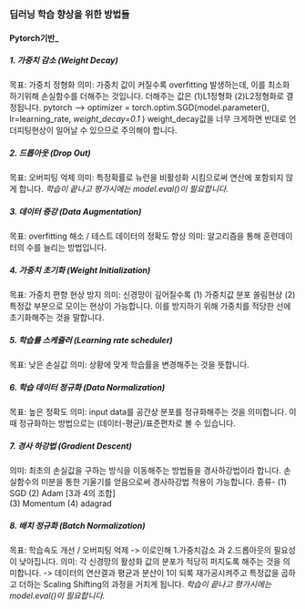 ### 딥러닝 학습 향상을 위한 방법들
#### Pytorch기반_
##### 1. 가중치 감소 (Weight Decay)
목표: 가중치 정형화
의미: 가중치 값이 커질수록 overfitting 발생하는데, 이를 최소화하기위해 손실함수를 더해주는 것입니다. 
더해주는 값은 (1)L1정형화 (2)L2정형화로 결정됩니다.
pytorch --> optimizer = torch.optim.SGD(model.parameter(), lr=learning_rate, *weight_decay=0.1* )
weight_decay값을 너무 크게하면 반대로 언더피팅현상이 일어날 수 있으므로 주의해야 합니다.

##### 2. 드롭아웃 (Drop Out) 
목표: 오버피팅 억제
의미: 특정확률로 뉴런을 비활성화 시킴으로써 연산에 포함되지 않게 합니다. 
*학습이 끝나고 평가시에는 model.eval()이 필요합니다.*

##### 3. 데이터 증강 (Data Augmentation) 
목표: overfitting 해소 / 테스트 데이터의 정확도 향상
의미: 알고리즘을 통해 훈련데이터의 수를 늘리는 방법입니다. 

##### 4. 가중치 초기화 (Weight Initialization)
목표: 가중치 편향 현상 방지
의미: 신경망이 깊어질수록 (1) 가중치값 분포 쏠림현상 (2) 특정값 부분으로 모이는 현상이 가능합니다. 이를 방지하기 위해 가중치를 적당한 선에 초기화해주는 것을 말합니다.

##### 5. 학습률 스케쥴러 (Learning rate scheduler)
목표: 낮은 손실값
의미: 상황에 맞게 학습률을 변경해주는 것을 뜻합니다.

##### 6. 학습 데이터 정규화 (Data Normalization)
목표: 높은 정확도
의미: input data를 공간상 분포를 정규화해주는 것을 의미합니다. 이 때 정규화하는 방법으로는 (데이터-평균)/표준편차로 볼 수 있습니다.

##### 7. 경사 하강법 (Gradient Descent)
의미: 최초의 손실값을 구하는 방식을 이동해주는 방법들을 경사하강법이라 합니다. 손실함수의 미분을 통한 기울기를 얻음으로써 경사하강법 적용이 가능합니다.
종류- (1) SGD (2) Adam  [3과 4의 조합]  
(3) Momentum (4) adagrad

##### 8. 배치 정규화 (Batch Normalization)
목표: 학습속도 개선 / 오버피팅 억제
-> 이로인해 1.가중치감소 과 2.드롭아웃의 필요성이 낮아집니다. 
의미: 각 신경망의 활성화 값의 분포가 적당히 퍼지도록 해주는 것을 의미합니다.
-> 데이터의 연산결과 평균과 분산이 1이 되록 재가공시켜주고 특정값을 곱하고 더하는 Scaling Shifting의 과정을 거치게 됩니다. 
*학습이 끝나고 평가시에는 model.eval()이 필요합니다.*
